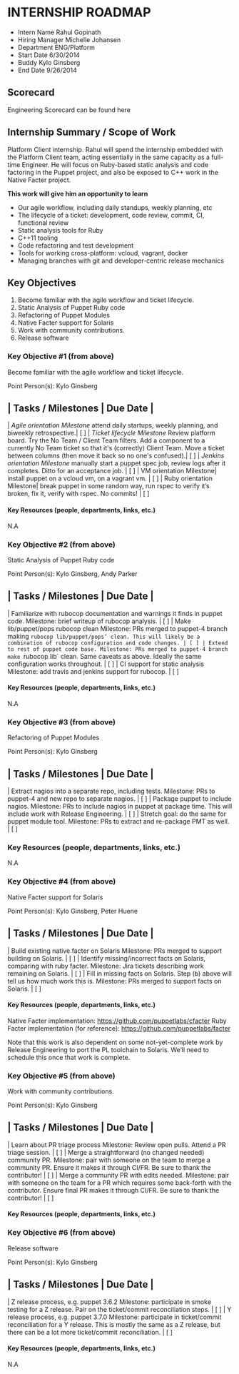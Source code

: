 ﻿# INTERNSHIP ROADMAP

* Intern Name Rahul Gopinath
* Hiring Manager Michelle Johansen
* Department ENG/Platform
* Start Date 6/30/2014
* Buddy Kylo Ginsberg
* End Date 9/26/2014

## Scorecard
Engineering Scorecard can be found here
 
## Internship Summary / Scope of Work 
Platform Client internship. Rahul will spend the internship embedded with 
the Platform Client team, acting essentially in the same capacity as a 
full-time Engineer. He will focus on Ruby-based static analysis and code 
factoring in the Puppet project, and also be exposed to C++ work in the Native 
Facter project.


__This work will give him an opportunity to learn__

* Our agile workflow, including daily standups, weekly planning, etc
* The lifecycle of a ticket: development, code review, commit, CI, functional review
* Static analysis tools for Ruby
* C++11 tooling
* Code refactoring and test development
* Tools for working cross-platform: vcloud, vagrant, docker
* Managing branches with git and developer-centric release mechanics

## Key Objectives

1. Become familiar with the agile workflow and ticket lifecycle.
2. Static Analysis of Puppet Ruby code
3. Refactoring of Puppet Modules
4. Native Facter support for Solaris
5. Work with community contributions.
6. Release software

### Key Objective #1 (from above)
 Become familiar with the agile workflow and ticket lifecycle.

Point Person(s): Kylo Ginsberg

| Tasks / Milestones | Due Date |
----------------------------------
| _Agile orientation Milestone_ attend daily startups, weekly planning, and biweekly retrospective.| [ ]
| _Ticket lifecycle Milestone_ Review platform board. Try the No Team / Client Team filters. Add a component to a currently No Team ticket so that it's (correctly) Client Team. Move a ticket between columns (then move it back so no one's confused).| [ ]
| _Jenkins orientation  Milestone_ manually start a puppet spec job, review logs after it completes. Ditto for an acceptance job. | [ ]
| VM orientation Milestone| install puppet on a vcloud vm, on a vagrant vm.  | [ ]
| Ruby orientation Milestone| break puppet in some random way, run rspec to verify it’s broken, fix it, verify with rspec. No commits! | [ ]

#### Key Resources (people, departments, links, etc.)
N.A
 
### Key Objective #2 (from above)
 Static Analysis of Puppet Ruby code
 
Point Person(s): Kylo Ginsberg, Andy Parker

| Tasks / Milestones | Due Date |
----------------------------------
| Familiarize with rubocop documentation and warnings it finds in puppet code. Milestone: brief writeup of rubocop analysis. | [ ]
| Make lib/puppet/pops rubocop clean Milestone: PRs merged to puppet-4 branch making `rubocop lib/puppet/pops’ clean. This will likely be a combination of rubocop configuration and code changes. | [ ]
| Extend to rest of puppet code base. Milestone: PRs merged to puppet-4 branch make `rubocop lib` clean. Same caveats as above. Ideally the same configuration works throughout. | [ ]
| CI support for static analysis Milestone: add travis and jenkins support for rubocop. | [ ]

#### Key Resources (people, departments, links, etc.)
N.A

### Key Objective #3 (from above)
Refactoring of Puppet Modules

Point Person(s): Kylo Ginsberg

| Tasks / Milestones | Due Date |
----------------------------------
| Extract nagios into a separate repo, including tests. Milestone: PRs to puppet-4 and new repo to separate nagios. | [ ]
| Package puppet to include nagios. Milestone: PRs to include nagios in puppet at package time. This will include work with Release Engineering. | [ ]
| Stretch goal: do the same for puppet module tool. Milestone: PRs to extract and re-package PMT as well. | [ ]

### Key Resources (people, departments, links, etc.)
N.A

### Key Objective #4 (from above)
Native Facter support for Solaris
 
Point Person(s): Kylo Ginsberg, Peter Huene

| Tasks / Milestones | Due Date |
----------------------------------
| Build existing native facter on Solaris Milestone: PRs merged to support building on Solaris. | [ ]
| Identify missing/incorrect facts on Solaris, comparing with ruby facter. Milestone: Jira tickets describing work remaining on Solaris. | [ ]
| Fill in missing facts on Solaris. Step (b) above will tell us how much work this is. Milestone: PRs merged to support facts on Solaris. | [ ]

#### Key Resources (people, departments, links, etc.)

Native Facter implementation: https://github.com/puppetlabs/cfacter
Ruby Facter implementation (for reference): https://github.com/puppetlabs/facter

Note that this work is also dependent on some not-yet-complete work by Release Engineering to port the PL toolchain to Solaris. We’ll need to schedule this once that work is complete.

### Key Objective #5 (from above)
Work with community contributions.
 
Point Person(s): Kylo Ginsberg

| Tasks / Milestones | Due Date |
----------------------------------
| Learn about PR triage process Milestone: Review open pulls. Attend a PR triage session. | [ ]
| Merge a straightforward (no changed needed) community PR. Milestone: pair with someone on the team to merge a community PR. Ensure it makes it through CI/FR. Be sure to thank the contributor! | [ ]
| Merge a community PR with edits needed. Milestone: pair with someone on the team for a PR which requires some back-forth with the contributor. Ensure final PR makes it through CI/FR. Be sure to thank the contributor! | [ ]

#### Key Resources (people, departments, links, etc.)

### Key Objective #6 (from above)
Release software

Point Person(s): Kylo Ginsberg

| Tasks / Milestones | Due Date |
----------------------------------
| Z release process, e.g. puppet 3.6.2 Milestone: participate in smoke testing for a Z release. Pair on the ticket/commit reconciliation steps. | [ ]
| Y release process, e.g. puppet 3.7.0 Milestone: participate in ticket/commit reconciliation for a Y release. This is mostly the same as a Z release, but there can be a lot more ticket/commit reconciliation. | [ ]

#### Key Resources (people, departments, links, etc.)
N.A
